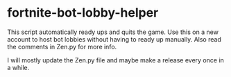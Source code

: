 # fortnite-bot-lobby-helper
This script automatically ready ups and quits the game.
Use this on a new account to host bot lobbies without having to ready up manually.
Also read the comments in Zen.py for more info.

I will mostly update the Zen.py file and maybe make a release every once in a while.
